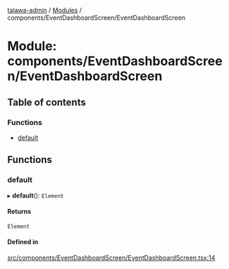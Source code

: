 [talawa-admin](../README.md) / [Modules](../modules.md) / components/EventDashboardScreen/EventDashboardScreen

# Module: components/EventDashboardScreen/EventDashboardScreen

## Table of contents

### Functions

- [default](components_EventDashboardScreen_EventDashboardScreen.md#default)

## Functions

### default

▸ **default**(): `Element`

#### Returns

`Element`

#### Defined in

[src/components/EventDashboardScreen/EventDashboardScreen.tsx:14](https://github.com/Sahi1l-Kumar/talawa-admin/blob/3d595e8/src/components/EventDashboardScreen/EventDashboardScreen.tsx#L14)
